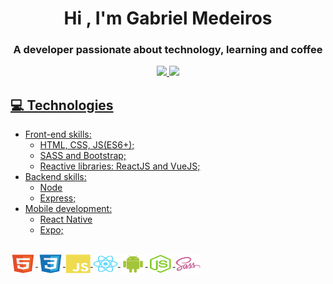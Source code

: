 <h1 align="center">Hi , I'm Gabriel Medeiros</h1>
<!-- <img src="https://raw.githubusercontent.com/kaueMarques/kaueMarques/master/hi.gif" width="10px"> -->
<h3 align="center">A developer passionate about technology, learning and coffee</h3>

<div align="center">
  <a href="https://github.com/gabrielmds222">
  <img height="160em" src="https://github-readme-stats.vercel.app/api?username=gabrielmds222&show_icons=true&theme=midnight-purple&include_all_commits=true&count_private=true"/>
  <img height="160em" src="https://github-readme-stats.vercel.app/api/top-langs/?username=edcnogueira&layout=compact&langs_count=7&theme=midnight-purple"/>
</div>
  
 ## 💻 Technologies
- Front-end skills:
  - HTML, CSS, JS(ES6+);
  - SASS and Bootstrap;
  - Reactive libraries: ReactJS and VueJS;
- Backend skills:
  - Node
  - Express;
- Mobile development:
  - React Native
  - Expo; 
  
 <div style="display: inline_block"><br>
<!--     <img align="center" alt="Gabriel-Medeiros-TS" height="30" width="40" src="https://github.com/devicons/devicon/blob/master/icons/typescript/typescript-original.svg"> -->
     <img align="center" alt="Gabriel-Medeiros-HTML" height="30" width="40" src="https://raw.githubusercontent.com/devicons/devicon/master/icons/html5/html5-original.svg">
    <img align="center" alt="Gabriel-Medeiros-CSS" height="30" width="40" src="https://raw.githubusercontent.com/devicons/devicon/master/icons/css3/css3-original.svg">
 <img align="center" alt="Gabriel-Medeiros-Js" height="30" width="40" src="https://raw.githubusercontent.com/devicons/devicon/master/icons/javascript/javascript-plain.svg">
     <img align="center" alt="Gabriel-Medeiros-React" height="30" width="40" src="https://raw.githubusercontent.com/devicons/devicon/master/icons/react/react-original.svg">
<!--      <img align="center" alt="Gabriel-Medeiros-C++" height="30" width="40" src="https://github.com/devicons/devicon/blob/master/icons/vuejs/vuejs-original.svg"> -->
    <img align="center" alt="Gabriel-Medeiros-Android" height="30" width="40" src="https://github.com/devicons/devicon/blob/master/icons/android/android-original.svg">
    <img align="center" alt="Gabriel-Medeiros-Jquery" height="30" width="40" src="https://github.com/devicons/devicon/blob/master/icons/nodejs/nodejs-original.svg">
    <img align="center" alt="Gabriel-Medeiros-SASS" height="30" width="40" src="https://raw.githubusercontent.com/devicons/devicon/master/icons/sass/sass-original.svg">
<!--     <img align="center" alt="Gabriel-Medeiros-C++" height="30" width="40" src="https://raw.githubusercontent.com/devicons/devicon/master/icons/cplusplus/cplusplus-original.svg"> -->
<!--     <img align="center" alt="Gabriel-Medeiros-Flutter" height="30" width="40" src="https://github.com/devicons/devicon/blob/master/icons/python/python-original.svg"> -->
<!--    <img align="center" alt="Gabriel-Medeiros-PHP" height="30" width="40" src="https://github.com/devicons/devicon/blob/master/icons/php/php-original.svg"> -->
<!--    <img align="center" alt="Gabriel-Medeiros-Nextjs" height="30" width="40" src="https://github.com/devicons/devicon/blob/master/icons/mysql/mysql-original.svg"> -->
<!--     <img align="center" alt="Gabriel-Medeiros-Nextjs" height="30" width="40" src="https://github.com/devicons/devicon/blob/master/icons/git/git-original.svg"> -->
    
      
  </div>
  
<!--


- 🔭 I’m currently working on ...
- 🌱 I’m currently learning ...
- 👯 I’m looking to collaborate on ...
- 🤔 I’m looking for help with ...
- 💬 Ask me about ...
- 📫 How to reach me: ...
- 😄 Pronouns: ...
- ⚡ Fun fact: ...

-->
